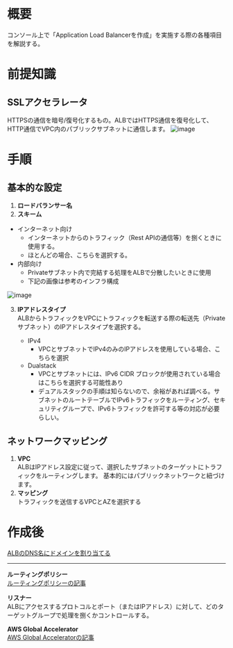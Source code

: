 # 概要
コンソール上で「Application Load Balancerを作成」を実施する際の各種項目を解説する。  

# 前提知識
## SSLアクセラレータ
HTTPSの通信を暗号/復号化するもの。ALBではHTTPS通信を復号化して、HTTP通信でVPC内のパブリックサブネットに通信します。
![image](https://github.com/adgjmptwgw/aws-practice/assets/66456130/62499d92-bd2b-4c9d-a81a-abfc6a98e5fb)


# 手順
## 基本的な設定
1. **ロードバランサー名**
2. **スキーム**
  - インターネット向け
    - インターネットからのトラフィック（Rest APIの通信等）を捌くときに使用する。
    - ほとんどの場合、こちらを選択する。
  - 内部向け
    - Privateサブネット内で完結する処理をALBで分散したいときに使用
    - 下記の画像は参考のインフラ構成

![image](https://github.com/adgjmptwgw/aws-practice/assets/66456130/c1cdd7a5-e514-422c-8b1e-498158322a3c)

3. **IPアドレスタイプ**  
ALBからトラフィックをVPCにトラフィックを転送する際の転送先（Privateサブネット）のIPアドレスタイプを選択する。

   - IPv4
     - VPCとサブネットでIPv4のみのIPアドレスを使用している場合、こちらを選択
   - Dualstack
     - VPCとサブネットには、IPv6 CIDR ブロックが使用されている場合はこちらを選択する可能性あり
     - デュアルスタックの手順は知らないので、余裕があれば調べる。サブネットのルートテーブルでIPv6トラフィックをルーティング、セキュリティグループで、IPv6トラフィックを許可する等の対応が必要らしい。

## ネットワークマッピング
1. **VPC**  
ALBはIPアドレス設定に従って、選択したサブネットのターゲットにトラフィックをルーティングします。
基本的にはパブリックネットワークと紐づけます。
3. **マッピング**  
トラフィックを送信するVPCとAZを選択する

# 作成後

[ALBのDNS名にドメインを割り当てる](https://dev.classmethod.jp/articles/route53-alias-crossaccount/)





***

**ルーティングポリシー**  
[ルーティングポリシーの記事](https://o2mamiblog.com/aws-route53-routingpolicy-beginner/#toc2)


**リスナー**  
ALBにアクセスするプロトコルとポート（またはIPアドレス）に対して、どのターゲットグループで処理を捌くかコントロールする。

**AWS Global Accelerator**  
[AWS Global Acceleratorの記事](https://qiita.com/Dai_Kentaro/items/c25aed800e8d6cfd1f18)

